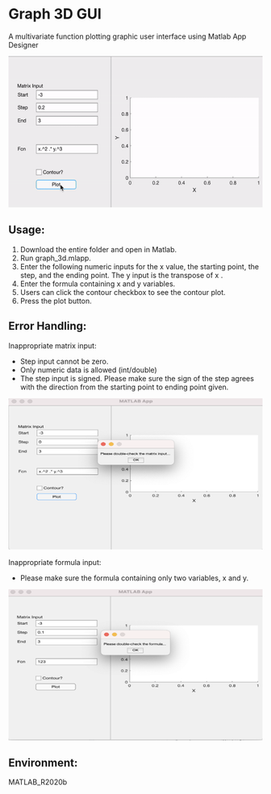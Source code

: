 # Graph 3D GUI
A multivariate function plotting graphic user interface using Matlab App Designer <br />

<img src="https://github.com/yyydky/graph_3d_gui/blob/master/demo.gif" width="600" height="300">

## Usage:
1. Download the entire folder and open in Matlab.
2. Run graph_3d.mlapp.
3. Enter the following numeric inputs for the x value, the starting point, the step, and the ending point. The y input is the transpose of x .
4. Enter the formula containing x and y variables.
4. Users can click the contour checkbox to see the contour plot.
5. Press the plot button.

## Error Handling:
Inappropriate matrix input: 
- Step input cannot be zero. 
- Only numeric data is allowed (int/double)
- The step input is signed. Please make sure the sign of the step agrees with the direction from the starting point to ending point given.

<img src="https://github.com/yyydky/graph_3d_gui/blob/master/input_err.png" width="600" height="300">

Inappropriate formula input: 
- Please make sure the formula containing only two variables, x and y.

<img src="https://github.com/yyydky/graph_3d_gui/blob/master/fcn_err.png" width="600" height="300">

## Environment:
MATLAB_R2020b
